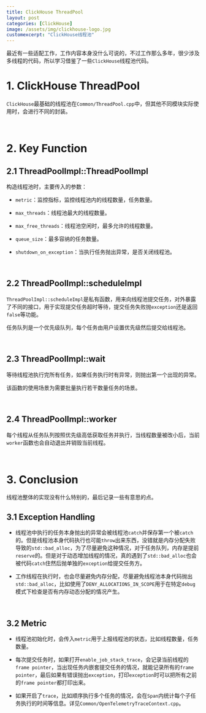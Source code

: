 ```yaml
---
title: ClickHouse ThreadPool  
layout: post
categories: [ClickHouse]
image: /assets/img/clickhouse-logo.jpg
customexcerpt: "ClickHouse线程池"
---
```


最近有一些适配工作，工作内容本身没什么可说的，不过工作那么多年，很少涉及多线程的代码，所以学习借鉴了一些`ClickHouse`线程池代码。

# 1. ClickHouse ThreadPool

`ClickHouse`最基础的线程池在`Common/ThreadPool.cpp`中，但其他不同模块实际使用时，会进行不同的封装。

<br>

# 2. Key Function

## 2.1 ThreadPoolImpl::ThreadPoolImpl

构造线程池时，主要传入的参数：

- `metric`：监控指标，监控线程池内的线程数量，任务数量。

- `max_threads`：线程池最大的线程数量。

- `max_free_threads`：线程池空闲时，最多允许的线程数量。

- `queue_size`：最多容纳的任务数量。

- `shutdown_on_exception`：当执行任务抛出异常，是否关闭线程池。

<br>

## 2.2 ThreadPoolImpl::scheduleImpl

`ThreadPoolImpl::scheduleImpl`是私有函数，用来向线程池提交任务，对外暴露了不同的接口，用于实现提交任务超时等待，提交任务失败抛`exception`还是返回`false`等功能。

任务队列是一个优先级队列，每个任务由用户设置优先级然后提交给线程池。

<br>

## 2.3 ThreadPoolImpl::wait

等待线程池执行完所有任务，如果任务执行时有异常，则抛出第一个出现的异常。

该函数的使用场景为需要批量执行若干数量任务的场景。

<br>

## 2.4 ThreadPoolImpl::worker

每个线程从任务队列按照优先级高低获取任务并执行，当线程数量被改小后，当前`worker`函数也会自动退出并销毁当前线程。

<br>

# 3. Conclusion

线程池整体的实现没有什么特别的，最后记录一些有意思的点。

## 3.1 Exception Handling

- 线程池中执行的任务本身抛出的异常会被线程池`catch`并保存第一个被`catch`的。但是线程池本身代码执行也可能`throw`出来东西，没错就是内存分配失败导致的`std::bad_alloc`，为了尽量避免这种情况，对于任务队列，内存是提前`reserve`的。但是对于动态增加线程的情况，真的遇到了`std::bad_alloc`也会被代码`catch`住然后抛单独的`exception`给提交任务方。

- 工作线程在执行时，也会尽量避免内存分配，尽量避免线程池本身代码抛出`std::bad_alloc`，比如使用了`DENY_ALLOCATIONS_IN_SCOPE`用于在特定`debug`模式下检查是否有内存动态分配的情况产生。

<br>

## 3.2 Metric

- 线程池初始化时，会传入`metric`用于上报线程池的状态，比如线程数量，任务数量。

- 每次提交任务时，如果打开`enable_job_stack_trace`，会记录当前线程的`frame pointer`，当出现任务内嵌套提交任务的情况，就能记录所有的`frame pointer`，最后如果有错误抛出`exception`，打印`exception`时可以把所有之前的`frame pointer`都打印出来。

- 如果开启了`trace`，比如顺序执行多个任务的情况，会在`Span`内统计每个子任务执行的时间等信息。详见`Common/OpenTelemetryTraceContext.cpp`。


